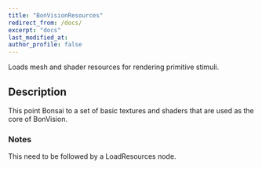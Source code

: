 ```yaml
---
title: "BonVisionResources"
redirect_from: /docs/
excerpt: "docs"
last_modified_at: 
author_profile: false
---
```


Loads mesh and shader resources for rendering primitive stimuli.

## Description
This point Bonsai to a set of basic textures and shaders that are used as the core of BonVision.

### Notes
This need to be followed by a LoadResources node.

